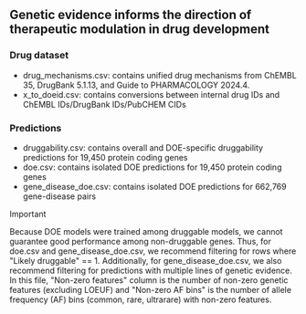 ## Genetic evidence informs the direction of therapeutic modulation in drug development

### Drug dataset
* drug_mechanisms.csv: contains unified drug mechanisms from ChEMBL 35, DrugBank 5.1.13, and Guide to PHARMACOLOGY 2024.4.
* x_to_doeid.csv: contains conversions between internal drug IDs and ChEMBL IDs/DrugBank IDs/PubCHEM CIDs

### Predictions
* druggability.csv: contains overall and DOE-specific druggability predictions for 19,450 protein coding genes
* doe.csv: contains isolated DOE predictions for 19,450 protein coding genes
* gene_disease_doe.csv: contains isolated DOE predictions for 662,769 gene-disease pairs

> [!IMPORTANT]
> Because DOE models were trained among druggable models, we cannot guarantee good performance among non-druggable genes. Thus, for doe.csv and gene_disease_doe.csv, we recommend filtering for rows where "Likely druggable" == 1. Additionally, for gene_disease_doe.csv, we also recommend filtering for predictions with multiple lines of genetic evidence. In this file, "Non-zero features" column is the number of non-zero genetic features (excluding LOEUF) and "Non-zero AF bins" is the number of allele frequency (AF) bins (common, rare, ultrarare) with non-zero features.


